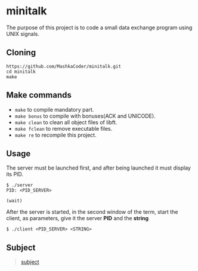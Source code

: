 # minitalk
The purpose of this project is to code a small data exchange program using UNIX signals. <br>

## Cloning <br>
```
https://github.com/MashkaCoder/minitalk.git
cd minitalk
make
```
## Make commands

- `make` to compile mandatory part. <br>
- `make bonus` to compile with bonuses(ACK and UNICODE). <br>
- `make clean` to clean all object files of libft. <br>
- `make fclean` to remove executable files. <br>
- `make re` to recompile this project.<br>

## Usage <br>

The server must be launched first, and after being launched it must display its PID. <br>

 ```
 $ ./server
 PID: <PID_SERVER>
 
 (wait)
 ```
 After the server is started, in the second window of the term, start the client, as parameters, give it the server **PID** and the **string** <br>
 
 ```
 $ ./client <PID_SERVER> <STRING>
 ```
 
 ## Subject
 > [subject](subject.pdf)
